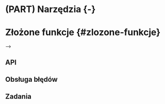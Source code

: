 
# (PART) Narzędzia {-}

# Złożone funkcje {#zlozone-funkcje}

<!-- + examples -->
<!-- tworzenie wiadomości, warnings, errors -->
<!-- http://jarekj.home.amu.edu.pl/wp-content/uploads/2018/10/006_wyjatki.html --> -->
<!-- s3 s4 etc -->
<!-- methods -->
<!-- scope - http://jarekj.home.amu.edu.pl/wp-content/uploads/2018/11/005_funkcje.html -->
<!-- lexical scoping https://adv-r.hadley.nz/functions.html -->

<!-- solve a single problem -->
<!-- type stability -->

<!-- 07-oo https://blog.rstudio.com/2019/02/06/rstudio-conf-2019-workshops/ -->

<!-- https://arxiv.org/pdf/1409.3531.pdf -->

## API

<!-- 04 in tidytools https://blog.rstudio.com/2019/02/06/rstudio-conf-2019-workshops/ -->
<!-- nazwy e.g prefix --> <!--naming is hard!-->
<!-- argumenty -->
<!-- stabilność typu (ang. *type stability*) -->

## Obsługa błędów

<!-- fail fast -->
<!-- informative errors -->

<!-- stop() + if() -->
<!-- warning() -->
<!-- message -->

## Zadania
